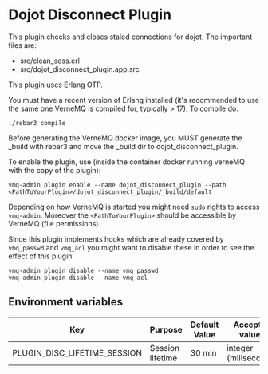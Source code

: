 # Dojot Disconnect Plugin

This plugin checks and closes staled connections for dojot. The important files are:

- src/clean_sess.erl 
- src/dojot_disconnect_plugin.app.src

This plugin uses Erlang OTP.


You must have a recent version of Erlang installed (it's recommended to use the
same one VerneMQ is compiled for, typically > 17). To compile do:

    ./rebar3 compile

Before generating the VerneMQ docker image, you MUST generate the _build with rebar3 and move the _build dir to dojot_disconnect_plugin.

To enable the plugin, use (inside the container docker running verneMQ with the copy of the plugin):

    vmq-admin plugin enable --name dojot_disconnect_plugin --path <PathToYourPlugin>/dojot_disconnect_plugin/_build/default

Depending on how VerneMQ is started you might need ``sudo`` rights to access ``vmq-admin``.
Moreover the ``<PathToYourPlugin>`` should be accessible by VerneMQ (file permissions).

Since this plugin implements hooks which are already covered by
``vmq_passwd`` and ``vmq_acl`` you might want to disable these in order to see
the effect of this plugin.

    vmq-admin plugin disable --name vmq_passwd
    vmq-admin plugin disable --name vmq_acl


## **Environment variables**

Key                      | Purpose                                                       | Default Value  | Accepted values
-----------------------  | --------------------------------------------------------------| -------------- |-------------------------
PLUGIN_DISC_LIFETIME_SESSION    | Session lifetime                                                | 30 min    | integer (miliseconds)
